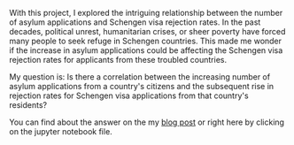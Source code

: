 With this project, I explored the intriguing relationship between the number of asylum applications and Schengen visa rejection rates. In the past decades, political unrest, humanitarian crises, or sheer poverty have forced many people to seek refuge in Schengen countries. This made me wonder if the increase in asylum applications could be affecting the Schengen visa rejection rates for applicants from these troubled countries. 

My question is: Is there a correlation between the increasing number of asylum applications from a country's citizens and the subsequent rise in rejection rates for Schengen visa applications from that country's residents?

You can find about the answer on the my [blog post](https://ayusuftatli.com/Asylum-Applications-and-Schengen-Visa-Rejection-Rates-Exploring-the-Connection-a053c3050b4e40dc8ccb106bd922aaf6) or right here by clicking on the jupyter notebook file.
